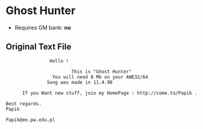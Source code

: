 # Ghost Hunter

* Requires GM bank: **no**

## Original Text File
```
                Hello !

                        This is "Ghost Hunter"
                 You will need 8 Mb on your AWE32/64
               Song was made in 11.4.98

      If you Want new stuff, join my HomePage : http://come.to/Papik .

Best regards.
Papik

Papik@ee.pw.edu.pl
```
